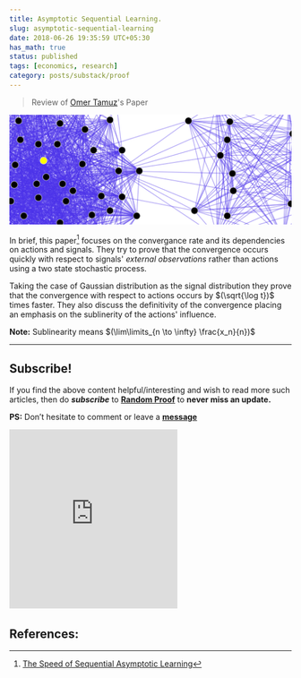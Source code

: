 ```yaml
---
title: Asymptotic Sequential Learning.
slug: asymptotic-sequential-learning
date: 2018-06-26 19:35:59 UTC+05:30
has_math: true
status: published
tags: [economics, research]
category: posts/substack/proof
---
```


> Review of [Omer Tamuz](http://tamuz.caltech.edu/)'s Paper


![](/images/Asymptotic%20Sequential%20Learning.png)


In brief, this paper[^1] focuses on the convergance rate and its dependencies on actions and signals. They try to prove that the convergence occurs quickly with respect to signals' *external observations* rather than actions using a two state stochastic process. 

<!-- TEASER_END -->

Taking the case of Gaussian distribution as the signal distribution they prove that the convergence with respect to actions occurs by $(\sqrt{\log t})$ times faster. They also discuss the definitivity of the convergence placing an emphasis on the sublinerity of the actions' influence. 

**Note:** Sublinearity means $(\lim\limits_{n \to \infty} \frac{x_n}{n})$

[^1]: [The Speed of Sequential Asymptotic Learning](http://tamuz.caltech.edu/papers/cascades.pdf)

---
## Subscribe!
If you find the above content helpful/interesting and wish to read more such articles, then do _**subscribe**_ to [**Random Proof**](https://randomproof8.substack.com/) to **never miss an update.**

**PS:** Don’t hesitate to comment or leave a **[message](https://twitter.com/randomproof8)**
<div class="row">
	<iframe src="https://randomproof8.substack.com/embed" max-width="480" height="320" frameborder="0" scrolling="no" class="centred"></iframe>
	<br>
</div>

## References:

